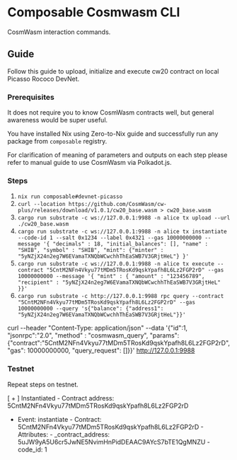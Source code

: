 # Composable Cosmwasm CLI

CosmWasm interaction commands.

## Guide

Follow this guide to upload, initialize and execute cw20 contract on local Picasso Rococo DevNet.

### Prerequisites

It does not require you to know CosmWasm contracts well, but general awareness would be super useful.

You have installed Nix using Zero-to-Nix guide and successfully run any package from `composable` registry. 

For clarification of meaning of parameters and outputs on each step please refer to manual guide to use CosmWasm via Polkadot.js.

### Steps

1. `nix run composable#devnet-picasso`    
2. `curl --location https://github.com/CosmWasm/cw-plus/releases/download/v1.0.1/cw20_base.wasm > cw20_base.wasm`
3. `cargo run substrate -c ws://127.0.0.1:9988 -n alice tx upload --url ./cw20_base.wasm` 
4. `cargo run substrate -c ws://127.0.0.1:9988 -n alice tx instantiate --code-id 1 --salt 0x1234 --label 0x4321 --gas 10000000000 --message '{ "decimals" : 18, "initial_balances": [], "name" : "SHIB", "symbol" : "SHIB", "mint": {"minter" : "5yNZjX24n2eg7W6EVamaTXNQbWCwchhThEaSWB7V3GRjtHeL"} }'`
5. `cargo run substrate -c ws://127.0.0.1:9988 -n alice tx execute --contract "5CntM2NFn4Vkyu77tMDm5TRosKd9qskYpafh8L6Lz2FGP2rD" --gas 10000000000 --message '{ "mint" : { "amount" : "123456789", "recipient" : "5yNZjX24n2eg7W6EVamaTXNQbWCwchhThEaSWB7V3GRjtHeL" }}'`
6. `cargo run substrate -c http://127.0.0.1:9988 rpc query --contract "5CntM2NFn4Vkyu77tMDm5TRosKd9qskYpafh8L6Lz2FGP2rD" --gas 10000000000 --query 's{"balance": {"address1": "5yNZjX24n2eg7W6EVamaTXNQbWCwchhThEaSWB7V3GRjtHeL"}}'`



 curl --header "Content-Type: application/json" --data '{"id":1, "jsonrpc":"2.0", "method" : "cosmwasm_query", "params": {"contract":"5CntM2NFn4Vkyu77tMDm5TRosKd9qskYpafh8L6Lz2FGP2rD", "gas": 10000000000, "query_request": []}}' http://127.0.0.1:9988 

 
### Testnet

Repeat steps on testnet.


[ + ] Instantiated
        - Contract address: 5CntM2NFn4Vkyu77tMDm5TRosKd9qskYpafh8L6Lz2FGP2rD
- Event: instantiate
        - Contract: 5CntM2NFn4Vkyu77tMDm5TRosKd9qskYpafh8L6Lz2FGP2rD
        - Attributes:
                - _contract_address: 5uJW9yA5U6cr5JwNE5NvimHnPidDEAAC9AYcS7bTE1QgMNZU
                - code_id: 1




